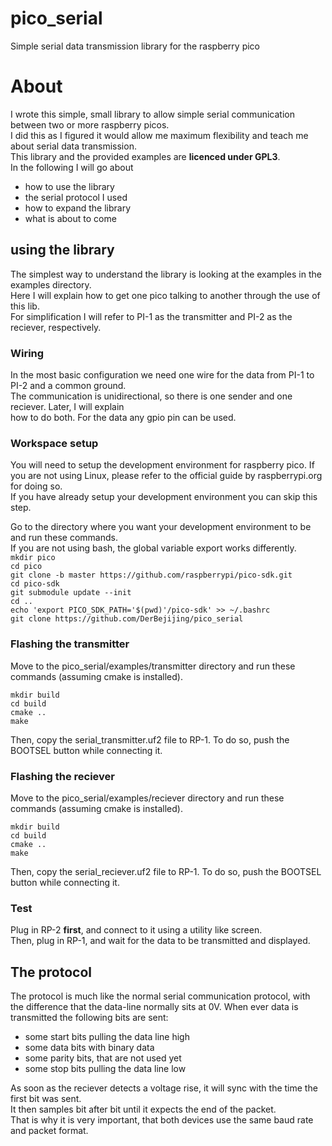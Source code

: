 # pico_serial
Simple serial data transmission library for the raspberry pico


# About  
I wrote this simple, small library to allow simple serial communication between two or more raspberry picos.  
I did this as I figured it would allow me maximum flexibility and teach me about serial data transmission.  
This library and the provided examples are **licenced under GPL3**.  
In the following I will go about  
 - how to use the library
 - the serial protocol I used
 - how to expand the library
 - what is about to come
 
 
 
## using the library  
The simplest way to understand the library is looking at the examples in the examples directory.  
Here I will explain how to get one pico talking to another through the use of this lib.  
For simplification I will refer to PI-1 as the transmitter and PI-2 as the reciever, respectively.

### Wiring  
In the most basic configuration we need one wire for the data from PI-1 to PI-2 and a common ground.  
The communication is unidirectional, so there is one sender and one reciever. Later, I will explain  
how to do both. For the data any gpio pin can be used.  

### Workspace setup  
You will need to setup the development environment for raspberry pico. If you are not using Linux,
please refer to the official guide by raspberrypi.org for doing so.  
If you have already setup your development environment you can skip this step.  

Go to the directory where you want your development environment to be and run these commands.  
If you are not using bash, the global variable export works differently.  
`mkdir pico`  
`cd pico`  
`git clone -b master https://github.com/raspberrypi/pico-sdk.git`  
`cd pico-sdk`  
`git submodule update --init`  
`cd ..`  
`echo 'export PICO_SDK_PATH='$(pwd)'/pico-sdk' >> ~/.bashrc`  
`git clone https://github.com/DerBejijing/pico_serial`  

### Flashing the transmitter  
Move to the pico_serial/examples/transmitter directory and run these commands (assuming cmake is installed).  

`mkdir build`  
`cd build`  
`cmake ..`  
`make`

Then, copy the serial_transmitter.uf2 file to RP-1. To do so, push the BOOTSEL button while connecting it.  

### Flashing the reciever  
Move to the pico_serial/examples/reciever directory and run these commands (assuming cmake is installed).  

`mkdir build`  
`cd build`  
`cmake ..`  
`make`

Then, copy the serial_reciever.uf2 file to RP-1. To do so, push the BOOTSEL button while connecting it.  

### Test  
Plug in RP-2 **first**, and connect to it using a utility like screen.  
Then, plug in RP-1, and wait for the data to be transmitted and displayed.  


## The protocol  
The protocol is much like the normal serial communication protocol, with the difference that the data-line normally sits at 0V. When ever data is transmitted the following bits are sent:  
- some start bits pulling the data line high  
- some data bits with binary data  
- some parity bits, that are not used yet  
- some stop bits pulling the data line low  

As soon as the reciever detects a voltage rise, it will sync with the time the first bit was sent.  
It then samples bit after bit until it expects the end of the packet.  
That is why it is very important, that both devices use the same baud rate and packet format.  


